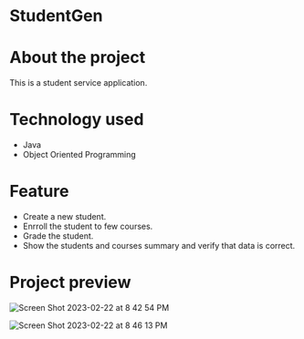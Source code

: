 # StudentGen

# About the project
This is a student service application.

# Technology used
- Java
- Object Oriented Programming

# Feature
  * Create a new student.
  * Enrroll the student to few courses.
  * Grade the student.
  * Show the students and courses summary and verify that data is correct.
  
# Project preview
![Screen Shot 2023-02-22 at 8 42 54 PM](https://user-images.githubusercontent.com/80798396/220823667-11b2c699-2dff-4f3b-829c-19f74798a91c.png)

![Screen Shot 2023-02-22 at 8 46 13 PM](https://user-images.githubusercontent.com/80798396/220823675-c4023eb6-08ea-4f2e-902d-8805fa0d9549.png)

